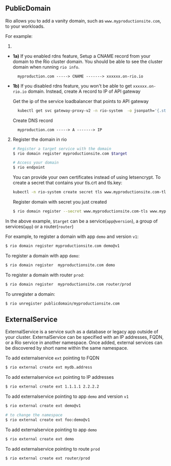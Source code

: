 ## PublicDomain

Rio allows you to add a vanity domain, such as `www.myproductionsite.com`, to your workloads.

For example:

1. 

* **1a)** If you enabled rdns feature, Setup a CNAME record from your domain to the Rio cluster domain. You should be able to see the cluster domain when running `rio info`.

        myproduction.com -----> CNAME -------> xxxxxx.on-rio.io

* **1b)** If you disabled rdns feature, you won't be able to get `xxxxxx.on-rio.io` domain. Instead, create A record to IP of API gateway
    
    Get the ip of the service loadbalancer that points to API gateway

    ```bash
      kubectl get svc gateway-proxy-v2 -n rio-system  -o jsonpath='{.status.loadBalancer.ingress[0].ip}'
    ```

    Create DNS record

        myproduction.com -----> A -------> IP

2. Register the domain in rio

    ```bash
    # Register a target service with the domain
    $ rio domain register myproductionsite.com $target

    # Access your domain 
    $ rio endpoint
    ```

    You can provide your own certificates instead of using letsencrypt. To create a secret that contains your tls.crt and tls.key:

    ```bash
    kubectl -n rio-system create secret tls www.myproductionsite.com-tls --cert=/path/to/your.cert --key=/path/to/your.key
    ```

    Register domain with secret you just created 

    ```bash
    $ rio domain register --secret www.myproductionsite.com-tls www.myproductionsite.com $target
    ```

In the above example, `$target` can be a service(`app@version`), a group of services(`app`) or a router(`router`)

For example, to register a domain with app `demo` and version `v1`:

```bash
$ rio domain register myproductionsite.com demo@v1
```

To register a domain with app `demo`:

```bash
$ rio domain register  myproductionsite.com demo
```

To register a domain with router `prod`:

```bash
$ rio domain register  myproductionsite.com router/prod
```

To unregister a domain:

```bash
$ rio unregister publicdomain/myproductionsite.com 
```

## ExternalService

ExternalService is a service such as a database or legacy app outside of your cluster. 
ExternalService can be specified with an IP addresses, FQDN, or a Rio service in another namespace. 
Once added, external services can be discovered by short name within the same namespace.

To add externalservice `ext` pointing to FQDN

```bash
$ rio external create ext mydb.address
```

To add externalservice `ext` pointing to IP addresses

```bash
$ rio external create ext 1.1.1.1 2.2.2.2
```

To add externalservice pointing to app `demo` and version `v1`

```bash
$ rio external create ext demo@v1

# to change the namespace
$ rio external create ext foo:demo@v1
```

To add externalservice pointing to app `demo` 

```bash
$ rio external create ext demo
```

To add externalservice pointing to route `prod`

```bash
$ rio external create ext router/prod
```
